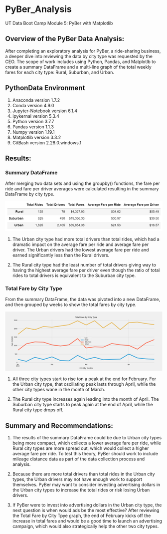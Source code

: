 # PyBer_Analysis
UT Data Boot Camp Module 5: PyBer with Matplotlib

## Overview of the PyBer Data Analysis:
After completing an exploratory analysis for PyBer, a ride-sharing business, a deeper dive into reviewing the data by city type was requested by the CEO.  The scope of work includes using Python, Pandas, and Matplotlb to create a summary DataFrame and a multi-line graph of the total weekly fares for each city type: Rural, Suburban, and Urban.  


## PythonData Environment
1. Anaconda version 1.7.2
2. Conda version 4.9.0
3. Jupyter-Notebook version 6.1.4
4. ipykernal version 5.3.4
5. Python version 3.7.7
6. Pandas version 1.1.3
7. Numpy version 1.19.1
8. Matplotlib version 3.3.2
9. GitBash version 2.28.0.windows.1

## Results:

### Summary DataFrame

After merging two data sets and using the groupby() functions, the fare per ride and fare per driver averages were calculated resulting in the summary DataFrame by city type. 

![Pic 1](https://github.com/Baylex/PyBer_Analysis/blob/main/Analysis/Deliverable1.PNG)

1. The Urban city type had more total drivers than total rides, which had a dramatic impact on the average fare per ride and average fare per driver.  The Urban drivers had the lowest average fare per ride and earned significantly less than the Rural drivers. 

2. The Rural city type had the least number of total drivers giving way to having the highest average fare per driver even though the ratio of total rides to total drivers is equivalent to the Suburban city type.  

### Total Fare by City Type

From the summary DataFrame, the data was pivoted into a new DataFrame, and then grouped by weeks to show the total fares by city type.   

![Pic 2](https://github.com/Baylex/PyBer_Analysis/blob/main/Analysis/PyBer_fare_summary.png)

1. All three city types start to rise ton a peak at the end for February.  For the Urban city type, that oscillating peak lasts through April, while the other city types wane in the month of March.  

2. The Rural city type increases again leading into the month of April.  The Suburban city type starts to peak again at the end of April, while the Rural city type drops off.   


## Summary and Recommendations:

1. The results of the summary DataFrame could be due to Urban city types being more compact, which collects a lower average fare per ride, while Rural city types are more spread out, which would collect a higher average fare per ride.  To test this theory, PyBer should work to include mileage distance data as part of the data collection process and analysis.

2. Because there are more total drivers than total rides in the Urban city types, the Urban drivers may not have enough work to support themselves.  PyBer may want to consider investing advertising dollars in the Urban city types to increase the total rides or risk losing Urban drivers. 

3. If PyBer were to invest into advertising dollars in the Urban city type, the next question is when would ads be the most effective?  After reviewing the Total Fare by City Tpye graph, the end of February kicks off the increase in total fares and would be a good time to launch an advertising campaign, which would also strategically help the other two city types. 

